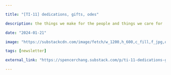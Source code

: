 ```yaml
---

title: "[TI-11] dedications, gifts, odes"

description: the things we make for the people and things we care for

date: "2024-01-21"

image: "https://substackcdn.com/image/fetch/w_1200,h_600,c_fill,f_jpg,q_auto:good,fl_progressive:steep,g_auto/https%3A%2F%2Fsubstack-post-media.s3.amazonaws.com%2Fpublic%2Fimages%2F35ef43d4-ce0d-47c2-a84b-7973c0a8e5d3_768x1024.jpeg"

tags: [newsletter]

external_link: "https://spencerchang.substack.com/p/ti-11-dedications-gifts-odes"

---
```

